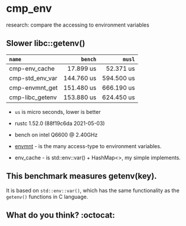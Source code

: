 # cmp_env
research: compare the accessing to environment variables

## Slower libc::getenv()

|         `name`          |   `bench`   |   `musl`    |
|:------------------------|------------:|------------:|
| cmp-env_cache           |   17.899 us |   52.371 us |
| cmp-std_env_var         |  144.760 us |  594.500 us |
| cmp-envmnt_get          |  151.480 us |  666.190 us |
| cmp-libc_getenv         |  153.880 us |  624.450 us |

- `us` is micro seconds, lower is better
- rustc 1.52.0 (88f19c6da 2021-05-03)
- bench on intel Q6600 @ 2.40GHz

- [envmnt](https://crates.io/crates/envmnt) - is the many access-type to environment variables.
- env_cache - is std::env::var() + HashMap<>, my simple implements.

## This benchmark measures getenv(key).

It is based on `std::env::var()`, which has the same functionality
as the `getenv()` functions in C language.

## What do you think? :octocat:
